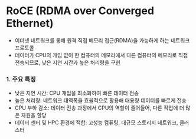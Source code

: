 # RoCE (RDMA over Converged Ethernet) #

  * 이더넷 네트워크를 통해 원격 직접 메모리 접근(RDMA)을 가능하게 하는 네트워크 프로토콜
  * 데이터가 CPU의 개입 없이 한 컴퓨터의 메모리에서 다른 컴퓨터의 메모리로 직접 전송되므로, 낮은 지연 시간과 높은 처리량을 구현

### 1. 주요 특징 ###

  * 낮은 지연 시간: CPU 개입을 최소화하여 빠른 데이터 전송
  * 높은 처리량: 네트워크 대역폭을 효율적으로 활용해 대용량 데이터를 빠르게 전송
  * CPU 부하 감소: 데이터 전송 과정에서 CPU의 역할이 줄어들어, 다른 작업에 더 많은 자원을 할당
  * 데이터 센터 및 HPC 환경에 적합: 고성능 컴퓨팅, 대규모 스토리지 네트워크, 클러스터
